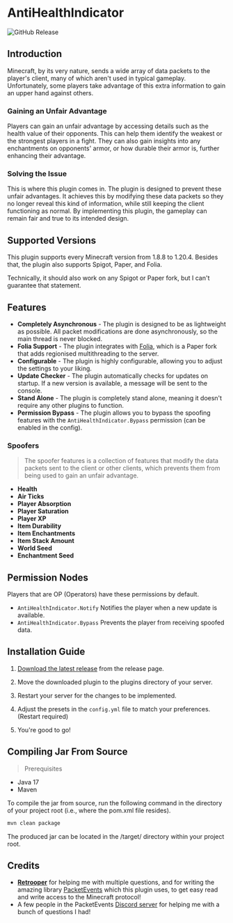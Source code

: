 # AntiHealthIndicator

![GitHub Release](https://img.shields.io/github/release/Bram1903/AntiHealthIndicator.svg)

## Introduction

Minecraft, by its very nature, sends a wide array of data packets to the player's client,
many of which aren't used in typical gameplay.
Unfortunately, some players take advantage of this extra information to gain an upper hand against others.

### Gaining an Unfair Advantage

Players can gain an unfair advantage by accessing details such as the health value of their opponents.
This can help them identify the weakest or the strongest players in a fight.
They can also gain insights into any enchantments on opponents' armor, or how durable their armor is,
further enhancing their advantage.

### Solving the Issue

This is where this plugin comes in.
The plugin is designed to prevent these unfair advantages.
It achieves this by modifying these data packets so they no longer reveal this kind of information,
while still keeping the client functioning as normal.
By implementing this plugin, the gameplay can remain fair and true to its intended design.

## Supported Versions

This plugin supports every Minecraft version from 1.8.8 to 1.20.4.
Besides that, the plugin also supports Spigot, Paper, and Folia.

Technically, it should also work on any Spigot or Paper fork, but I can't guarantee that statement.

## Features

- **Completely Asynchronous** - The plugin is designed to be as lightweight as possible.
  All packet modifications are done asynchronously, so the main thread is never blocked.
- **Folia Support** - The plugin integrates with [Folia](https://papermc.io/software/folia), which is a Paper fork that
  adds regionised multithreading to the server.
- **Configurable** - The plugin is highly configurable, allowing you to adjust the settings to your liking.
- **Update Checker** - The plugin automatically checks for updates on startup.
  If a new version is available, a message will be sent to the console.
- **Stand Alone** - The plugin is completely stand alone, meaning it doesn't require any other plugins to function.
- **Permission Bypass** - The plugin allows you to bypass the spoofing features with the `AntiHealthIndicator.Bypass`
  permission (can be enabled in the config).

### Spoofers

> The spoofer features is a collection of features that modify the data packets sent to the client or other clients,
> which prevents them from being used to gain an unfair advantage.

- **Health**
- **Air Ticks**
- **Player Absorption**
- **Player Saturation**
- **Player XP**
- **Item Durability**
- **Item Enchantments**
- **Item Stack Amount**
- **World Seed**
- **Enchantment Seed**

## Permission Nodes

Players that are OP (Operators) have these permissions by default.

- `AntiHealthIndicator.Notify` Notifies the player when a new update is available.
- `AntiHealthIndicator.Bypass` Prevents the player from receiving spoofed data.

## Installation Guide

1. [Download the latest release](https://github.com/Bram1903/AntiHealthIndicator/releases/latest) from the release
   page.

2. Move the downloaded plugin to the plugins directory of your server.

3. Restart your server for the changes to be implemented.

4. Adjust the presets in the `config.yml` file to match your preferences. (Restart required)

5. You're good to go!

## Compiling Jar From Source

> Prerequisites

- Java 17
- Maven

To compile the jar from source, run the following command in the directory of your project root (i.e., where the pom.xml
file resides).

```bash
mvn clean package
```

The produced jar can be located in the /target/ directory within your project root.

## Credits

- **[Retrooper](https://github.com/retrooper)** for helping me with multiple questions, and for writing the amazing
  library
  [PacketEvents](https://github.com/retrooper/packetevents)
  which this plugin uses, to get easy read and write access to the Minecraft protocol!
- A few people in the PacketEvents [Discord server](https://discord.me/packetevents) for helping me with a bunch of
  questions I had!
